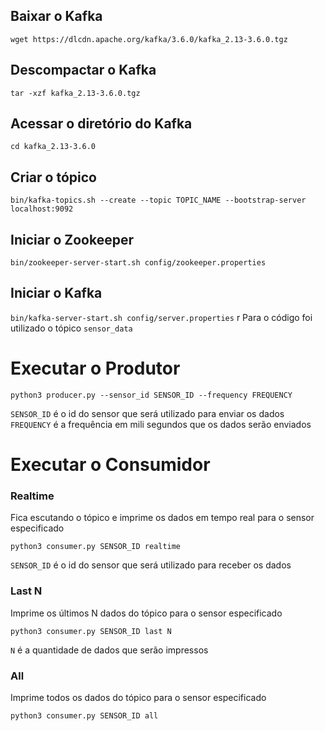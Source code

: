 ## Baixar o Kafka

`wget https://dlcdn.apache.org/kafka/3.6.0/kafka_2.13-3.6.0.tgz`

## Descompactar o Kafka

`tar -xzf kafka_2.13-3.6.0.tgz`

## Acessar o diretório do Kafka

`cd kafka_2.13-3.6.0`

## Criar o tópico

`bin/kafka-topics.sh --create --topic TOPIC_NAME --bootstrap-server localhost:9092`

## Iniciar o Zookeeper

`bin/zookeeper-server-start.sh config/zookeeper.properties`

## Iniciar o Kafka

`bin/kafka-server-start.sh config/server.properties`
r
Para o código foi utilizado o tópico `sensor_data`

# Executar o Produtor

`python3 producer.py --sensor_id SENSOR_ID --frequency FREQUENCY`

`SENSOR_ID` é o id do sensor que será utilizado para enviar os dados
`FREQUENCY` é a frequência em mili segundos que os dados serão enviados

# Executar o Consumidor

### Realtime

Fica escutando o tópico e imprime os dados em tempo real para o sensor especificado

`python3 consumer.py SENSOR_ID realtime`

`SENSOR_ID` é o id do sensor que será utilizado para receber os dados

### Last N

Imprime os últimos N dados do tópico para o sensor especificado

`python3 consumer.py SENSOR_ID last N`

`N` é a quantidade de dados que serão impressos

### All

Imprime todos os dados do tópico para o sensor especificado

`python3 consumer.py SENSOR_ID all`
